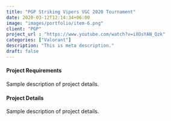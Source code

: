 ```yaml
---
title: "PGP Striking Vipers VGC 2020 Tournament"
date: 2020-03-12T12:14:34+06:00
image: "images/portfolio/item-6.png"
client: "PGP"
project_url : "https://www.youtube.com/watch?v=iXOsYAN_Qzk"
categories: ["Valorant"]
description: "This is meta description."
draft: false
---
```


#### Project Requirements

Sample description of project details.


#### Project Details

Sample description of project details.
